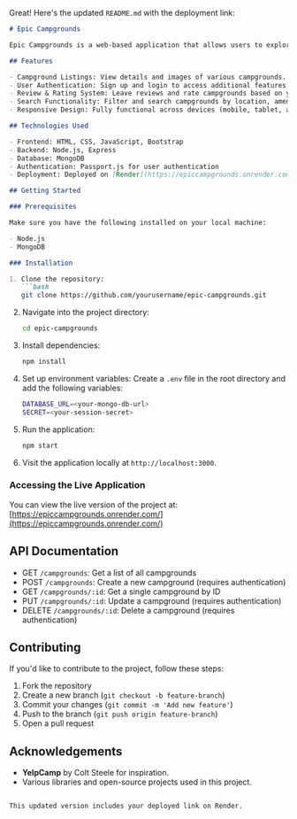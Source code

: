 Great! Here's the updated `README.md` with the deployment link:

```markdown
# Epic Campgrounds

Epic Campgrounds is a web-based application that allows users to explore, review, and book campgrounds. The platform provides a comprehensive campground listing, user reviews, and ratings, making it easy for outdoor enthusiasts to plan their next adventure.

## Features

- Campground Listings: View details and images of various campgrounds.
- User Authentication: Sign up and login to access additional features.
- Review & Rating System: Leave reviews and rate campgrounds based on your experiences.
- Search Functionality: Filter and search campgrounds by location, amenities, or user ratings.
- Responsive Design: Fully functional across devices (mobile, tablet, and desktop).

## Technologies Used

- Frontend: HTML, CSS, JavaScript, Bootstrap
- Backend: Node.js, Express
- Database: MongoDB
- Authentication: Passport.js for user authentication
- Deployment: Deployed on [Render](https://epiccampgrounds.onrender.com/)

## Getting Started

### Prerequisites

Make sure you have the following installed on your local machine:

- Node.js
- MongoDB

### Installation

1. Clone the repository:
   ```bash
   git clone https://github.com/yourusername/epic-campgrounds.git
   ```

2. Navigate into the project directory:
   ```bash
   cd epic-campgrounds
   ```

3. Install dependencies:
   ```bash
   npm install
   ```

4. Set up environment variables:
   Create a `.env` file in the root directory and add the following variables:
   ```bash
   DATABASE_URL=<your-mongo-db-url>
   SECRET=<your-session-secret>
   ```

5. Run the application:
   ```bash
   npm start
   ```

6. Visit the application locally at `http://localhost:3000`.

### Accessing the Live Application

You can view the live version of the project at:  
[https://epiccampgrounds.onrender.com/](https://epiccampgrounds.onrender.com/)

## API Documentation

- GET `/campgrounds`: Get a list of all campgrounds
- POST `/campgrounds`: Create a new campground (requires authentication)
- GET `/campgrounds/:id`: Get a single campground by ID
- PUT `/campgrounds/:id`: Update a campground (requires authentication)
- DELETE `/campgrounds/:id`: Delete a campground (requires authentication)

## Contributing

If you'd like to contribute to the project, follow these steps:

1. Fork the repository
2. Create a new branch (`git checkout -b feature-branch`)
3. Commit your changes (`git commit -m 'Add new feature'`)
4. Push to the branch (`git push origin feature-branch`)
5. Open a pull request

## Acknowledgements

- **YelpCamp** by Colt Steele for inspiration.
- Various libraries and open-source projects used in this project.
```

This updated version includes your deployed link on Render.
